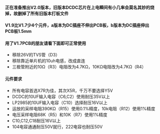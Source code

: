 #### 正在准备推出V2.0版本，旧版本DCDC芯片在上电瞬间有小几率会莫名其妙的烧掉，故删掉了所有旧版本打板文件

#### V1.9比V1.7少4个元件，a版本为DC插座不伸出PCB板，b版本为DC插座伸出PCB板1.5mm

#### 用了V1.7PCB的朋友请看下面即可正常使用
* 移除26V的TVS管（D3）
* 移除靠近单片机的10uh电感，改成直连
* 三极管附近的10Ω（R3）电阻改为4.7KΩ，10KΩ电阻改为4.7KΩ（R4）
#### 元件要求
* 所有电容首选X7R为佳，其次X5R，千万不要选择Y5V
* DCDC的10UF输入电容（C6,C2）使用耐压35V以上
* LP2985的10UF输入电容（C10）选择耐压16V以上
* 运放的采样电阻390KΩ（R15）使用0.1%精度，10k电阻（R12）使用1%精度
* 电压采样电阻68K（R5）和10K（R7）使用1%精度
* C10,C12,C18耐压16V以上
* 104电容通通耐压50V就行，222电容也耐压50V
